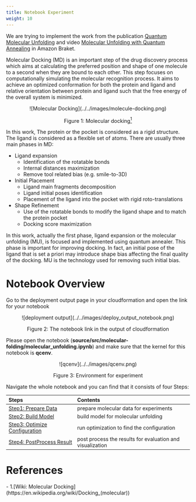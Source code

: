 ```yaml
---
title: Notebook Experiment
weight: 10
---
```


We are trying to implement the work from the publication 
[Quantum Molecular Unfolding](https://arxiv.org/abs/2107.13607)
and
video [Molecular Unfolding with Quantum Annealing](https://www.youtube.com/watch?v=1NmAXIHAF2Y)
in Amazon Braket.

Molecular Docking (MD) is an important step of the drug discovery process which aims at calculating 
the preferred position and shape of one molecule to a second when they are bound to each other. This step focuses on computationally simulating the molecular recognition process. It aims to achieve an optimized conformation for both the protein and ligand and relative orientation between protein and ligand such that the free energy of the overall system is minimized. 

<center>
![Molecular Docking](../../images/molecule-docking.png)

Figure 1: Molecular docking[<sup>1</sup>](#wiki-docking)
 </center>

In this work, The protein or the pocket is considered as a rigid structure. The ligand is considered as a 
flexible set of atoms. There are usually three main phases in MD:

* Ligand expansion
    * Identification of the rotatable bonds
    * Internal distances maximization
    * Remove tool related bias (e.g. smile-to-3D)
* Initial Placement
    * Ligand main fragments decomposition
    * Ligand initial poses identification
    * Placement of the ligand into the pocket with rigid roto-translations
* Shape Refinement
    * Use of the rotatable bonds to modify the ligand shape and to match the protein pocket
    * Docking score maximization

In this work, actually the first phase, ligand expansion or the molecular unfolding (MU), is focused and 
implemented using quantum annealer. This phase is important for improving docking. In fact, an initial
pose of the ligand that is set a priori may introduce shape bias affecting the final quality of the
docking. MU is the technology used for removing such initial bias.

# Notebook Overview

Go to the deployment output page in your cloudformation
and open the link for your notebook

<center>
![deployment output](../../images/deploy_output_notebook.png)

Figure 2: The notebook link in the output of cloudformation
</center>

Please open the notebook 
(**source/src/molecular-folding/molecular_unfolding.ipynb**) and make sure that the kernel for this notebook is **qcenv**.

<center>
![qcenv](../../images/qcenv.png)

Figure 3: Environment for experiment
</center>


Navigate the whole notebook and you can find 
that it consists of four Steps:

<center>

|Steps|Contents|
|:--|:--|
|[Step1: Prepare Data](#prepare)|prepare molecular data for experiments|
|[Step2: Build Model](#buildmodel)|build model for molecular unfolding|
|[Step3: Optimize Configuration](#optimize)|run optimization to find the configuration|
|[Step4: PostProcess Result](#postprocess)|post process the results for evaluation and visualization|

</center>



# References
<div id='wiki-docking'></div>
- 1.[Wiki: Molecular Docking](https://en.wikipedia.org/wiki/Docking_(molecular))
<div id='qmu-paper'></div>
